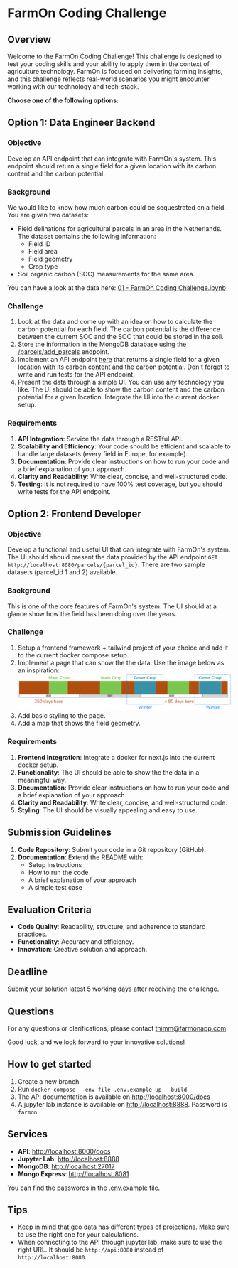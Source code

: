 # FarmOn Coding Challenge

## Overview

Welcome to the FarmOn Coding Challenge! This challenge is designed to test your coding skills and your ability to apply them in the context of agriculture technology. FarmOn is focused on delivering farming insights, and this challenge reflects real-world scenarios you might encounter working with our technology and tech-stack.

**Choose one of the following options:**
## Option 1: Data Engineer Backend

### Objective
Develop an API endpoint that can integrate with FarmOn's system. This endpoint should return a single field for a given location with its carbon content and the carbon potential.

### Background
We would like to know how much carbon could be sequestrated on a field. You are given two datasets:
* Field delinations for agricultural parcels in an area in the Netherlands. The dataset contains the following information:
  * Field ID
  * Field area
  * Field geometry
  * Crop type
* Soil organic carbon (SOC) measurements for the same area.

You can have a look at the data here: [01 - FarmOn Coding Challenge.ipynb](pipelines%2Fnotebooks%2F01%20-%20FarmOn%20Coding%20Challenge.ipynb)

### Challenge
1. Look at the data and come up with an idea on how to calculate the carbon potential for each field. The carbon potential is the difference between the current SOC and the SOC that could be stored in the soil.
3. Store the information in the MongoDB database using the [/parcels/add_parcels](http://localhost:8080/parcels/add_parcels) endpoint.
4. Implement an API endpoint [here](api/app/routers/parcels.py) that returns a single field for a given location with its carbon content and the carbon potential. Don't forget to write and run tests for the API endpoint.
5. Present the data through a simple UI. You can use any technology you like. The UI should be able to show the carbon content and the carbon potential for a given location. Integrate the UI into the current docker setup.

### Requirements

1. **API Integration**: Service the data through a RESTful API.
2. **Scalability and Efficiency**: Your code should be efficient and scalable to handle large datasets (every field in Europe, for example).
3. **Documentation**: Provide clear instructions on how to run your code and a brief explanation of your approach.
4. **Clarity and Readability**: Write clear, concise, and well-structured code.
5. **Testing**: It is not required to have 100% test coverage, but you should write tests for the API endpoint.

## Option 2: Frontend Developer
### Objective
Develop a functional and useful UI that can integrate with FarmOn's system. The UI should should present the data provided by the API endpoint `GET http://localhost:8080/parcels/{parcel_id}`. There are two sample datasets (parcel_id 1 and 2) available.

### Background
This is one of the core features of FarmOn's system. The UI should at a glance show how the field has been doing over the years.

### Challenge

1. Setup a frontend framework + tailwind project of your choice and add it to the current docker compose setup.
2. Implement a page that can show the the data. Use the image below as an inspiration:
![Parcel Graph](./assets/ParcelGraph.png)
3. Add basic styling to the page.
4. Add a map that shows the field geometry.



### Requirements
1. **Frontend Integration**: Integrate a docker for next.js into the current docker setup.
2. **Functionality**: The UI should be able to show the the data in a meaningful way. 
3. **Documentation**: Provide clear instructions on how to run your code and a brief explanation of your approach.
4. **Clarity and Readability**: Write clear, concise, and well-structured code.
5. **Styling**: The UI should be visually appealing and easy to use.


## Submission Guidelines

1. **Code Repository**: Submit your code in a Git repository (GitHub).
2. **Documentation**: Extend the README with:
   - Setup instructions
   - How to run the code
   - A brief explanation of your approach
   - A simple test case

## Evaluation Criteria

- **Code Quality**: Readability, structure, and adherence to standard practices.
- **Functionality**: Accuracy and efficiency.
- **Innovation**: Creative solution and approach.

## Deadline

Submit your solution latest 5 working days after receiving the challenge.

## Questions

For any questions or clarifications, please contact [thimm@farmonapp.com](mailto:thimm@farmonapp.com).

Good luck, and we look forward to your innovative solutions!


## How to get started

1. Create a new branch
2. Run `docker compose --env-file .env.example up --build`
3. The API documentation is available on [http://localhost:8000/docs](http://localhost:8000/docs)
4. A jupyter lab instance is available on [http://localhost:8888](http://localhost:8888). Password is `farmon`


## Services
- **API**: [http://localhost:8000/docs](http://localhost:8000/docs)
- **Jupyter Lab**: [http://localhost:8888](http://localhost:8888)
- **MongoDB**: [http://localhost:27017](http://localhost:27017)
- **Mongo Express**: [http://localhost:8081](http://localhost:8081)

You can find the passwords in the [.env.example](.env.example) file.

## Tips
- Keep in mind that geo data has different types of projections. Make sure to use the right one for your calculations.
- When connecting to the API through jupyter lab, make sure to use the right URL. It should be `http://api:8080` instead of `http://localhost:8080`.

